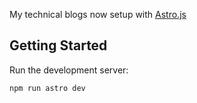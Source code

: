 My technical blogs now setup with [Astro.js](https://docs.astro.build/en/tutorial/0-introduction/)

## Getting Started

Run the development server:

```bash
npm run astro dev
```
